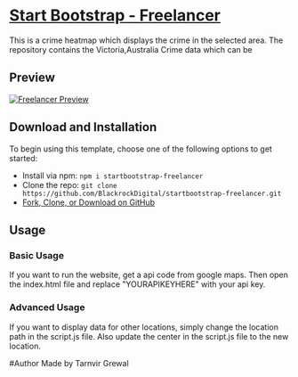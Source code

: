 # [Start Bootstrap - Freelancer](https://startbootstrap.com/template-overviews/freelancer/)

This is a crime heatmap which displays the crime in the selected area. The repository contains the Victoria,Australia Crime data which can be 

## Preview

[![Freelancer Preview](https://startbootstrap.com/assets/img/templates/freelancer.jpg)](https://blackrockdigital.github.io/startbootstrap-freelancer/)



## Download and Installation

To begin using this template, choose one of the following options to get started:
* Install via npm: `npm i startbootstrap-freelancer`
* Clone the repo: `git clone https://github.com/BlackrockDigital/startbootstrap-freelancer.git`
* [Fork, Clone, or Download on GitHub](https://github.com/BlackrockDigital/startbootstrap-freelancer)

## Usage

### Basic Usage

If you want to run the website, get a api code from google maps. Then open the index.html file and replace "YOURAPIKEYHERE" with your api key. 

### Advanced Usage

If you want to display data for other locations, simply change the location path in the script.js file. Also update the center in the script.js file to the new location. 


#Author
Made by Tarnvir Grewal